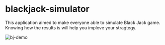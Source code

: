 # blackjack-simulator

This application aimed to make everyone able to simulate Black Jack game.
Knowing how the results is will help you implove your stragtegy.

<img src="https://imgur.com/aqJWelq" alt="bj-demo" />
